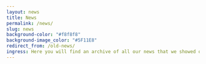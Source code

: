 ```yaml
---
layout: news
title: News
permalink: /news/
slug: news
background-color: "#f8f8f8"
background-image_color: "#5F11E8"
redirect_from: /old-news/
ingress: Here you will find an archive of all our news that we showed on our startpage
---
```


